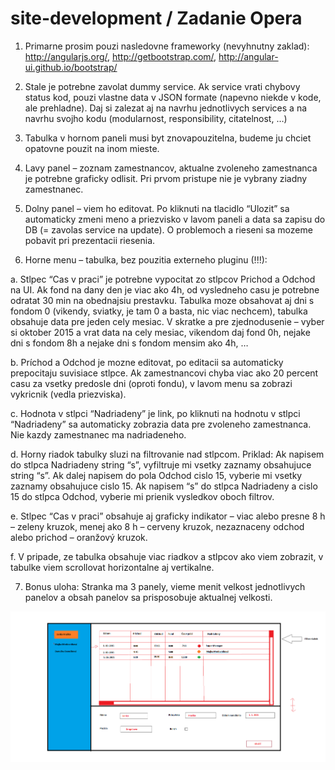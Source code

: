# site-development / Zadanie Opera

1.	Primarne prosim pouzi nasledovne frameworky (nevyhnutny zaklad): http://angularjs.org/, http://getbootstrap.com/, http://angular-ui.github.io/bootstrap/

2.	Stale je potrebne zavolat dummy service. Ak service vrati chybovy status kod, pouzi vlastne data v JSON formate (napevno niekde v kode, ale prehladne). Daj si zalezat aj na navrhu jednotlivych services a na navrhu svojho kodu (modularnost, responsibility, citatelnost, …)

3.	Tabulka v hornom paneli musi byt znovapouzitelna, budeme ju chciet opatovne pouzit na inom mieste.

4.	Lavy panel – zoznam zamestnancov, aktualne zvoleneho zamestnanca je potrebne graficky odlisit. Pri prvom pristupe nie je vybrany ziadny zamestnanec.

5.	Dolny panel – viem ho editovat. Po kliknuti na tlacidlo “Ulozit” sa automaticky zmeni meno a priezvisko v lavom paneli a data sa zapisu do DB (= zavolas service na update). O problemoch a rieseni sa mozeme pobavit pri prezentacii riesenia.

6.	Horne menu – tabulka, bez pouzitia externeho pluginu (!!!):
  
  a.	Stlpec “Cas v praci” je potrebne vypocitat zo stlpcov Prichod a Odchod na UI. Ak fond na dany den je viac ako 4h, od vysledneho casu je potrebne odratat 30 min na obednajsiu prestavku. Tabulka moze obsahovat aj dni s fondom 0 (vikendy, sviatky, je tam 0 a basta, nic viac nechcem), tabulka obsahuje data pre jeden cely mesiac. V skratke a pre zjednodusenie – vyber si oktober 2015 a vrat data na cely mesiac, vikendom daj fond 0h, nejake dni s fondom 8h a nejake dni s fondom mensim ako 4h, …

  b.	Príchod a Odchod je mozne editovat, po editacii sa automaticky prepocitaju suvisiace stlpce. Ak zamestnancovi chyba viac ako 20 percent casu za vsetky predosle dni (oproti fondu), v lavom menu sa zobrazi vykricnik (vedla priezviska).

  c.	Hodnota v stlpci “Nadriadeny” je link, po kliknuti na hodnotu v stlpci “Nadriadeny” sa automaticky zobrazia data pre zvoleneho zamestnanca. Nie kazdy zamestnanec ma nadriadeneho.

  d.	Horny riadok tabulky sluzi na filtrovanie nad stlpcom. Priklad: Ak napisem do stlpca Nadriadeny string “s”, vyfiltruje mi vsetky zaznamy obsahujuce string “s”. Ak dalej napisem do pola Odchod cislo 15, vyberie mi vsetky zaznamy obsahujuce cislo 15. Ak napisem “s” do stlpca Nadriadeny a cislo 15 do stlpca Odchod, vyberie mi prienik vysledkov oboch filtrov.

  e.	Stlpec “Cas v praci” obsahuje aj graficky indikator – viac alebo presne 8 h – zeleny kruzok, menej ako 8 h – cerveny kruzok, nezaznaceny odchod alebo prichod – oranžový kruzok.

  f.	V pripade, ze tabulka obsahuje viac riadkov a stlpcov ako viem zobrazit, v tabulke viem scrollovat horizontalne aj vertikalne.

7.	Bonus uloha: Stranka ma 3 panely, vieme menit velkost jednotlivych panelov a obsah panelov sa prisposobuje aktualnej velkosti.

![app image](https://github.com/marekb89/site-development/blob/master/uloha.png)
